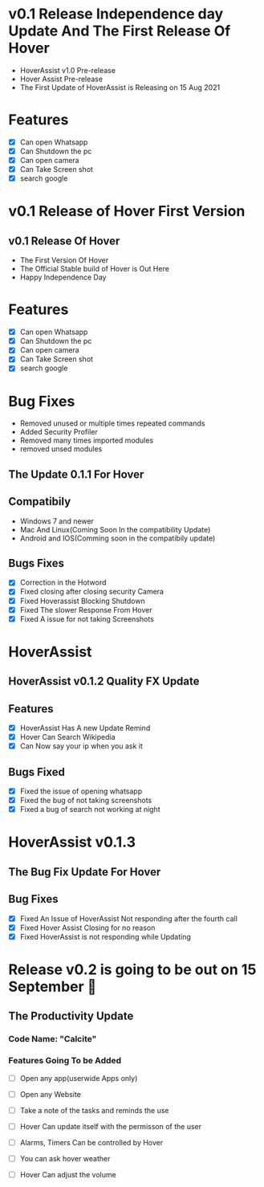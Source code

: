 # v0.1 Release Independence day Update And The First Release Of Hover #
 - HoverAssist v1.0 Pre-release
 - Hover Assist Pre-release
 - The First Update of HoverAssist is Releasing on 15 Aug 2021
# Features #
 - [x] Can open Whatsapp
 - [x] Can Shutdown the pc
 - [x] Can open camera
 - [x] Can Take Screen shot 
 - [x] search google   
# v0.1 Release of Hover First Version #
## v0.1 Release Of Hover ##
- The First Version Of Hover
- The Official Stable build of Hover is Out Here
- Happy Independence Day
# Features #
 - [x] Can open Whatsapp
 - [x] Can Shutdown the pc
 - [x] Can open camera
 - [x] Can Take Screen shot 
 - [x] search google 
# Bug Fixes #
- Removed unused or multiple times repeated commands
- Added Security Profiler
- Removed many times imported modules
- removed unsed modules 
## The Update 0.1.1 For Hover ##
## Compatibily ##
- Windows 7 and newer
- Mac And Linux(Coming Soon In the compatibility Update)
- Android and IOS(Comming soon in the compatibily update)

## Bugs Fixes ##
- [x] Correction in the Hotword
- [x] Fixed closing after closing security Camera
- [x] Fixed Hoverassist Blocking Shutdown
- [x] Fixed The slower Response From Hover
- [x] Fixed A issue for not taking Screenshots
# HoverAssist #
## HoverAssist v0.1.2 Quality FX Update ##
## Features ##
- [x] HoverAssist Has A new Update Remind
- [x] Hover Can Search Wikipedia
- [x] Can Now say your ip when you ask it
## Bugs Fixed ##
- [x] Fixed the issue of opening whatsapp
- [x] Fixed the bug of not taking screenshots
- [x] Fixed a bug of search not working at night
# HoverAssist v0.1.3 #
## The Bug Fix Update For Hover ##
## Bug Fixes ##
 - [x] Fixed An Issue of HoverAssist Not responding after the fourth call
 - [x] Fixed Hover Assist Closing for no reason
 - [x] Fixed HoverAssist is not responding while Updating
# Release v0.2 is going to be out on 15 September 🥳 #
## The Productivity Update ##
### Code Name: "Calcite" ###
### Features Going To be Added ##
- [ ] Open any app(userwide Apps only)
- [ ] Open any Website
- [ ] Take a note of the tasks and reminds the use
- [ ] Hover Can update itself with the permisson of the user
- [ ] Alarms, Timers Can be controlled by Hover
- [ ] You can ask hover weather 
- [ ] Hover Can adjust the volume 
  
  
  

  
